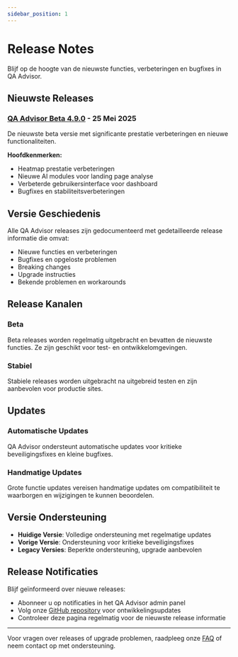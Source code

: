 ```yaml
---
sidebar_position: 1
---
```


# Release Notes

Blijf op de hoogte van de nieuwste functies, verbeteringen en bugfixes in QA Advisor.

## Nieuwste Releases

### [QA Advisor Beta 4.9.0](/docs/release-notes/2025/qa-advisor-beta-4-9-0) - 25 Mei 2025

De nieuwste beta versie met significante prestatie verbeteringen en nieuwe functionaliteiten.

**Hoofdkenmerken:**
- Heatmap prestatie verbeteringen
- Nieuwe AI modules voor landing page analyse
- Verbeterde gebruikersinterface voor dashboard
- Bugfixes en stabiliteitsverbeteringen

## Versie Geschiedenis

Alle QA Advisor releases zijn gedocumenteerd met gedetailleerde release informatie die omvat:

- Nieuwe functies en verbeteringen
- Bugfixes en opgeloste problemen
- Breaking changes
- Upgrade instructies
- Bekende problemen en workarounds

## Release Kanalen

### Beta
Beta releases worden regelmatig uitgebracht en bevatten de nieuwste functies. Ze zijn geschikt voor test- en ontwikkelomgevingen.

### Stabiel
Stabiele releases worden uitgebracht na uitgebreid testen en zijn aanbevolen voor productie sites.

## Updates

### Automatische Updates
QA Advisor ondersteunt automatische updates voor kritieke beveiligingsfixes en kleine bugfixes.

### Handmatige Updates
Grote functie updates vereisen handmatige updates om compatibiliteit te waarborgen en wijzigingen te kunnen beoordelen.

## Versie Ondersteuning

- **Huidige Versie**: Volledige ondersteuning met regelmatige updates
- **Vorige Versie**: Ondersteuning voor kritieke beveiligingsfixes
- **Legacy Versies**: Beperkte ondersteuning, upgrade aanbevolen

## Release Notificaties

Blijf geïnformeerd over nieuwe releases:

- Abonneer u op notificaties in het QA Advisor admin panel
- Volg onze [GitHub repository](https://github.com/quarka-org) voor ontwikkelingsupdates
- Controleer deze pagina regelmatig voor de nieuwste release informatie

---

Voor vragen over releases of upgrade problemen, raadpleeg onze [FAQ](/docs/faq) of neem contact op met ondersteuning.
